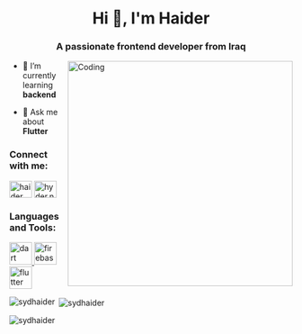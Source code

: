 <h1 align="center">Hi 👋, I'm Haider</h1>
<h3 align="center">A passionate frontend developer from Iraq</h3>
<img align="right" alt="Coding" width="400" src="[https://cdn.dribbble.com/users/116207...](https://media3.giphy.com/media/qgQUggAC3Pfv687qPC/giphy.gif?cid=ecf05e47yde4avuvwqeqk02tz4wasyofknb467mbmgpztgsp&rid=giphy.gif&ct=g)" alt="sydhaider" /> </p>

- 🌱 I’m currently learning **backend**

- 💬 Ask me about **Flutter**

<h3 align="left">Connect with me:</h3>
<p align="left">
<a href="https://linkedin.com/in/haider alabody" target="blank"><img align="center" src="https://raw.githubusercontent.com/rahuldkjain/github-profile-readme-generator/master/src/images/icons/Social/linked-in-alt.svg" alt="haider alabody" height="30" width="40" /></a>
<a href="https://instagram.com/hyder.nzr" target="blank"><img align="center" src="https://raw.githubusercontent.com/rahuldkjain/github-profile-readme-generator/master/src/images/icons/Social/instagram.svg" alt="hyder.nzr" height="30" width="40" /></a>
</p>

<h3 align="left">Languages and Tools:</h3>
<p align="left"> <a href="https://dart.dev" target="_blank" rel="noreferrer"> <img src="https://www.vectorlogo.zone/logos/dartlang/dartlang-icon.svg" alt="dart" width="40" height="40"/> </a> <a href="https://firebase.google.com/" target="_blank" rel="noreferrer"> <img src="https://www.vectorlogo.zone/logos/firebase/firebase-icon.svg" alt="firebase" width="40" height="40"/> </a> <a href="https://flutter.dev" target="_blank" rel="noreferrer"> <img src="https://www.vectorlogo.zone/logos/flutterio/flutterio-icon.svg" alt="flutter" width="40" height="40"/> </a> </p>

<p><img align="left" src="https://github-readme-stats.vercel.app/api/top-langs?username=sydhaider&show_icons=true&locale=en&layout=compact" alt="sydhaider" /></p>

<p>&nbsp;<img align="center" src="https://github-readme-stats.vercel.app/api?username=sydhaider&show_icons=true&locale=en" alt="sydhaider" /></p>

<p><img align="center" src="https://github-readme-streak-stats.herokuapp.com/?user=sydhaider&" alt="sydhaider" /></p>
